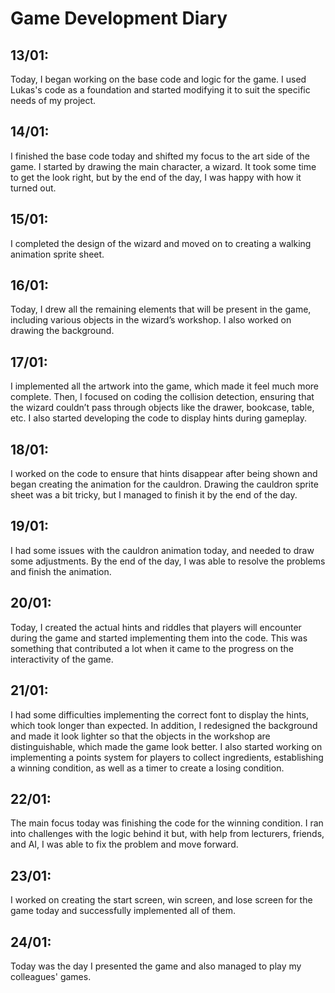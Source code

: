 # Game Development Diary

## 13/01:
Today, I began working on the base code and logic for the game. I used Lukas's code as a foundation and started modifying it to suit the specific needs of my project.

## 14/01:
I finished the base code today and shifted my focus to the art side of the game. I started by drawing the main character, a wizard. It took some time to get the look right, but by the end of the day, I was happy with how it turned out.

## 15/01:
I completed the design of the wizard and moved on to creating a walking animation sprite sheet.

## 16/01:
Today, I drew all the remaining elements that will be present in the game, including various objects in the wizard’s workshop. I also worked on drawing the background.

## 17/01:
I implemented all the artwork into the game, which made it feel much more complete. Then, I focused on coding the collision detection, ensuring that the wizard couldn’t pass through objects like the drawer, bookcase, table, etc. I also started developing the code to display hints during gameplay.

## 18/01:
I worked on the code to ensure that hints disappear after being shown and began creating the animation for the cauldron. Drawing the cauldron sprite sheet was a bit tricky, but I managed to finish it by the end of the day.

## 19/01:
I had some issues with the cauldron animation today, and needed to draw some adjustments. By the end of the day, I was able to resolve the problems and finish the animation.

## 20/01:
Today, I created the actual hints and riddles that players will encounter during the game and started implementing them into the code. This was something that contributed a lot when it came to the progress on the interactivity of the game.

## 21/01:
I had some difficulties implementing the correct font to display the hints, which took longer than expected. In addition, I redesigned the background and made it look lighter so that the objects in the workshop are distinguishable, which made the game look better. I also started working on implementing a points system for players to collect ingredients, establishing a winning condition, as well as a timer to create a losing condition.

## 22/01:
The main focus today was finishing the code for the winning condition. I ran into challenges with the logic behind it but, with help from lecturers, friends, and AI, I was able to fix the problem and move forward.

## 23/01:
I worked on creating the start screen, win screen, and lose screen for the game today and successfully implemented all of them.

## 24/01:
Today was the day I presented the game and also managed to play my colleagues' games.

